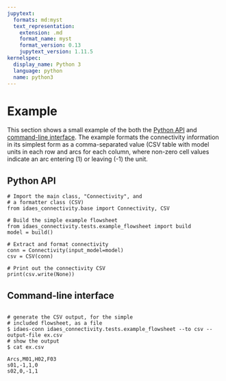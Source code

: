 ```yaml
---
jupytext:
  formats: md:myst
  text_representation:
    extension: .md
    format_name: myst
    format_version: 0.13
    jupytext_version: 1.11.5
kernelspec:
  display_name: Python 3
  language: python
  name: python3
---
```


# Example

This section shows a small example of the both the [Python API](./api.md) and [command-line interface](./cli.md).
The example formats the connectivity information in
its simplest form as a comma-separated value (CSV table with model units in each row and arcs for each column, where non-zero cell values indicate an arc entering (1) or leaving (-1) the unit. 

## Python API

```{code-cell}
# Import the main class, "Connectivity", and 
# a formatter class (CSV)
from idaes_connectivity.base import Connectivity, CSV

# Build the simple example flowsheet
from idaes_connectivity.tests.example_flowsheet import build
model = build()

# Extract and format connectivity
conn = Connectivity(input_model=model)
csv = CSV(conn)

# Print out the connectivity CSV
print(csv.write(None))
```

## Command-line interface

```{code-block} shell

# generate the CSV output, for the simple
# included flowsheet, as a file
$ idaes-conn idaes_connectivity.tests.example_flowsheet --to csv --output-file ex.csv
# show the output
$ cat ex.csv
```
```none
Arcs,M01,H02,F03
s01,-1,1,0
s02,0,-1,1
```
